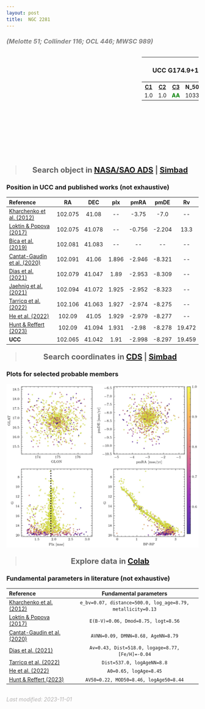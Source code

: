 ```yaml
---
layout: post
title:  NGC 2281
---
```

<h3><span style="color: #808080;"><i>(Melotte 51; Collinder 116; OCL 446; MWSC 989)</i></span></h3>
<div style="display: flex; justify-content: space-between;">
 <div style="text-align: center;">
 <!-- Left block -->
 <div id="aladin-lite-div" style="width:355px;height:250px;"></div>
 <script type="text/javascript" src="https://aladin.cds.unistra.fr/AladinLite/api/v3/latest/aladin.js" charset="utf-8"></script>
 <script type="text/javascript">
   let aladin;
   A.init.then(() => {
      aladin = A.aladin('#aladin-lite-div', {survey: "P/DSS2/color", fov:1.07, target: "102.065 41.042"});
   });
 </script>
</div>
<!-- Left block -->

<table style="text-align: center; width:355px;height:250px;">
  <!-- Row 1 (title) -->
  <tr>
    <td colspan="5"><h3>UCC G174.9+16.8</h3></td>
  </tr>
  <!-- Row 2 -->
  <tr>
    <th><a href="https://ucc.ar/faq#what-are-the-c1-c2-and-c3-parameters" title="Photometric class">C1</a></th>
    <th><a href="https://ucc.ar/faq#what-are-the-c1-c2-and-c3-parameters" title="Density class">C2</a></th>
    <th><a href="https://ucc.ar/faq#what-are-the-c1-c2-and-c3-parameters" title="Combined class">C3</a></th>
    <th><div title="Stars with membership probability >50%">N_50</div></th>
    <th><div title="Radius that contains half the members [arcmin]">r_50</div></th>
  </tr>
  <!-- Row 3 -->
  <tr>
    <td>1.0</td>
    <td>1.0</td>
    <td><span style="color: green; font-weight: bold;">A</span><span style="color: green; font-weight: bold;">A</span></td>
    <td>1033</td>
    <td>32.1</td>
  </tr>
</table>
</div>

> <p style="text-align:center; font-weight: bold; font-size:20px">Search object in <a href="https://ui.adsabs.harvard.edu/search/q=%20collection%3Aastronomy%20body%3A%22NGC%202281%22&sort=date%20desc%2C%20bibcode%20desc&p_=0" target="_blank">NASA/SAO ADS</a> | <a href="https://simbad.cds.unistra.fr/simbad/sim-id-refs?Ident=ngc2281" target="_blank">Simbad</a></p>


### Position in UCC and published works (not exhaustive)

| Reference    | RA    | DEC   | plx  | pmRA  | pmDE   |  Rv  |
| :---         | :---: | :---: | :---: | :---: | :---: | :---: |
|[Kharchenko et al. (2012)](https://ui.adsabs.harvard.edu/abs/2012A%26A...543A.156K) | 102.075 | 41.08 | -- | -3.75 | -7.0 | -- |
|[Loktin & Popova (2017)](https://ui.adsabs.harvard.edu/abs/2017AstBu..72..257L/abstract) | 102.075 | 41.078 | -- | -0.756 | -2.204 | 13.3 |
|[Bica et al. (2019)](https://ui.adsabs.harvard.edu/abs/2019AJ....157...12B/abstract) | 102.081 | 41.083 | -- | -- | -- | -- |
|[Cantat-Gaudin et al. (2020)](https://ui.adsabs.harvard.edu/abs/2020A%26A...640A...1C) | 102.091 | 41.06 | 1.896 | -2.946 | -8.321 | -- |
|[Dias et al. (2021)](https://ui.adsabs.harvard.edu/abs/2021MNRAS.504..356D) | 102.079 | 41.047 | 1.89 | -2.953 | -8.309 | -- |
|[Jaehnig et al. (2021)](https://ui.adsabs.harvard.edu/abs/2021ApJ...923..129J/abstract) | 102.094 | 41.072 | 1.925 | -2.952 | -8.323 | -- |
|[Tarricq et al. (2022)](https://ui.adsabs.harvard.edu/abs/2022A%26A...659A..59T/abstract) | 102.106 | 41.063 | 1.927 | -2.974 | -8.275 | -- |
|[He et al. (2022)](https://ui.adsabs.harvard.edu/abs/2022ApJS..262....7H/abstract) | 102.09 | 41.05 | 1.929 | -2.979 | -8.277 | -- |
|[Hunt & Reffert (2023)](https://ui.adsabs.harvard.edu/abs/2023A%26A...673A.114H/abstract) | 102.09 | 41.094 | 1.931 | -2.98 | -8.278 | 19.472 |
| **UCC** |102.065 | 41.042 | 1.91 | -2.998 | -8.297 | 19.459 |

> <p style="text-align:center; font-weight: bold; font-size:20px">Search coordinates in <a href="https://cdsportal.u-strasbg.fr/?target=102.065,+41.042" target="_blank">CDS</a> | <a href="https://simbad.cds.unistra.fr/mobile/object_list.html?coord=102.065%2041.042&output=json&radius=5&userEntry=ngc2281" target="_blank">Simbad</a></p>

### Plots for selected probable members

![CLUSTER](https://raw.githubusercontent.com/ucc23/Q2P/main/plots/ngc2281.webp)


> <p style="text-align:center; font-weight: bold; font-size:20px">Explore data in <a href="https://colab.research.google.com/github/UCC23/Q2P/blob/master/notebooks/ngc2281.ipynb" target="_blank">Colab</a></p>


### Fundamental parameters in literature (not exhaustive)

| Reference |  Fundamental parameters |
| :---         |     :---:      |
| [Kharchenko et al. (2012)](https://ui.adsabs.harvard.edu/abs/2012A%26A...543A.156K) | `e_bv=0.07, distance=500.0, log_age=8.79, metallicity=0.13` |
| [Loktin & Popova (2017)](https://ui.adsabs.harvard.edu/abs/2017AstBu..72..257L/abstract) | `E(B-V)=0.06, Dmod=8.75, logt=8.56` |
| [Cantat-Gaudin et al. (2020)](https://ui.adsabs.harvard.edu/abs/2020A%26A...640A...1C) | `AVNN=0.09, DMNN=8.68, AgeNN=8.79` |
| [Dias et al. (2021)](https://ui.adsabs.harvard.edu/abs/2021MNRAS.504..356D) | `Av=0.43, Dist=518.0, logage=8.77, [Fe/H]=-0.04` |
| [Tarricq et al. (2022)](https://ui.adsabs.harvard.edu/abs/2022A%26A...659A..59T/abstract) | `Dist=537.0, logAgeNN=8.8` |
| [He et al. (2022)](https://ui.adsabs.harvard.edu/abs/2022ApJS..262....7H/abstract) | `A0=0.65, logAge=8.45` |
| [Hunt & Reffert (2023)](https://ui.adsabs.harvard.edu/abs/2023A%26A...673A.114H/abstract) | `AV50=0.22, MOD50=8.46, logAge50=8.44` |

<br>
<font color="b3b1b1"><i>Last modified: 2023-11-01</i></font>
